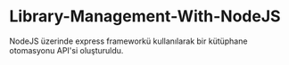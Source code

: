 # Library-Management-With-NodeJS
NodeJS üzerinde express frameworkü kullanılarak bir kütüphane otomasyonu API'si oluşturuldu.
